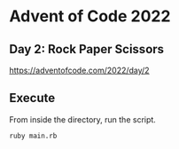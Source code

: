 # Advent of Code 2022

## Day 2: Rock Paper Scissors

https://adventofcode.com/2022/day/2

## Execute

From inside the directory, run the script.

```shell
ruby main.rb
```
